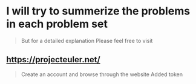 # I will try to summerize the problems in each problem set
> But for a detailed explanation
> Please feel free to visit
## https://projecteuler.net/
> Create an account and browse through the website
> Added token
